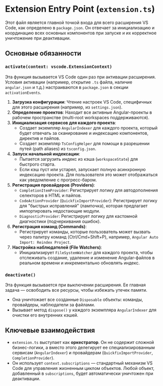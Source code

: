 # Extension Entry Point (`extension.ts`)

Этот файл является главной точкой входа для всего расширения VS Code, как определено в `package.json`. Он отвечает за инициализацию и координацию всех основных компонентов при запуске и их корректное уничтожение при деактивации.

## Основные обязанности

### `activate(context: vscode.ExtensionContext)`

Эта функция вызывается VS Code один раз при активации расширения. Условия активации (например, открытие `.ts` файла, наличие `angular.json` и т.д.) настраиваются в `package.json` в секции `activationEvents`.

1.  **Загрузка конфигурации**: Чтение настроек VS Code, специфичных для этого расширения (например, из `settings.json`).
2.  **Определение проектов**: Находит все активные Angular-проекты в рабочем пространстве (multi-root workspaces поддерживаются).
3.  **Инициализация сервисов для каждого проекта**:
    -   Создает экземпляр `AngularIndexer` для каждого проекта, который будет отвечать за сканирование и индексацию компонентов, директив и пайпов.
    -   Создает экземпляр `TsConfigHelper` для помощи в разрешении путей (path aliases) из `tsconfig.json`.
4.  **Запуск начальной индексации**:
    -   Пытается загрузить индекс из кэша (`workspaceState`) для быстрого старта.
    -   Если кэш пуст или устарел, запускает полную асинхронную индексацию проекта. Для пользователя это может отображаться как уведомление с прогресс-баром.
5.  **Регистрация провайдеров (Providers)**:
    -   `CompletionItemProvider`: Регистрирует логику для автодополнения селекторов в HTML и пайпов.
    -   `CodeActionProvider` (`QuickfixImportProvider`): Регистрирует логику для "быстрых исправлений" (лампочка), которая предлагает импортировать недостающие модули.
    -   `DiagnosticProvider`: Регистрирует логику для кастомной диагностики (подчеркивания ошибок).
6.  **Регистрация команд (Commands)**:
    -   Регистрирует команды, которые пользователь может вызвать через палитру команд (Ctrl/Cmd+Shift+P), например, `Angular Auto Import: Reindex Project`.
7.  **Настройка наблюдателей (File Watchers)**:
    -   Инициализирует `FileSystemWatcher` для каждого проекта, чтобы отслеживать создание, удаление и изменение Angular-файлов в реальном времени и инкрементально обновлять индекс.

### `deactivate()`

Эта функция вызывается при выключении расширения. Ее главная задача — освободить все ресурсы, чтобы избежать утечек памяти.
-   Она уничтожает все созданные `Disposable` объекты: команды, провайдеры, наблюдатели за файлами.
-   Вызывает метод `dispose()` у каждого экземпляра `AngularIndexer` для очистки его внутренних кэшей.

## Ключевые взаимодействия

-   `extension.ts` выступает как **оркестратор**. Он не содержит сложной бизнес-логики, а вместо этого делегирует ее специализированным сервисам (`AngularIndexer`) и провайдерам (`QuickfixImportProvider`, `CompletionProvider`).
-   Он использует `context.subscriptions` — стандартный механизм VS Code для управления жизненным циклом объектов. Любой объект, добавленный в `subscriptions`, будет автоматически уничтожен при деактивации. 
